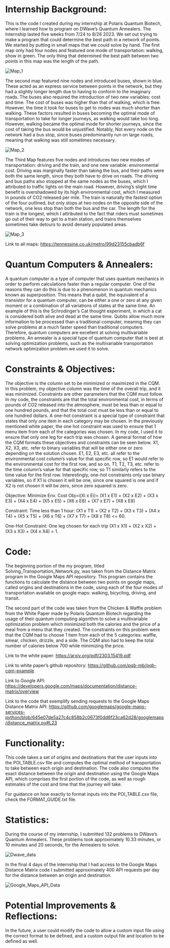 # Internship Background:
This is the code I created during my internship at Polaris Quantum Biotech, where I learned how to program on DWave’s Quantum Annealers. The Internship lasted five weeks from 7/24 to 8/26 2023. We set out trying to make a program that could determine the best path in a network of points. We started by putting in small maps that we could solve by hand. The first map only had four nodes and featured one mode of transportation: walking, show in green. The only thing that determined the best path between two points in this map was the length of the path.

![Map_1](https://github.com/sakneller/PQB/assets/72467352/6949d6ed-fa2b-4d58-a636-100dfc1c19db)


The second map featured nine nodes and introduced buses, shown in blue. These acted as an express service between points in the network, but they had a slightly longer length due to having to conform to the imaginary roads. The buses also required the introduction of two new variables: cost and time. The cost of buses was higher than that of walking, which is free. However, the time it took for buses to get to nodes was much shorter than walking. These factors resulted in buses becoming the optimal mode of transportation to take for longer journeys, as walking would take too long. However, walking became the optimal mode for shorter journeys, since the cost of taking the bus would be unjustified. Notably, Not every node on the network had a bus stop, since buses predominantly run on large roads, meaning that walking was still sometimes necessary. 

![Map_2](https://github.com/sakneller/PQB/assets/72467352/a949fc79-c7f6-44d0-888e-b213ed34bf58)


The Third Map features five nodes and introduces two new modes of transportation: driving and the train, and one new variable: environmental cost. Driving was marginally faster than taking the bus, and their paths were both the same length, since they both have to drive on roads. The driving and bus paths also stopped at the same nodes as the buses, which I attributed to traffic lights on the main road. However, driving’s slight time benefit is overshadowed by its high environmental cost, which I measured in pounds of CO2 released per mile. The train is naturally the fastest option of the four outlined, but only stops at two nodes on the opposite side of the network, one less stop than both the bus and the car. The length for the train is the longest, which I attributed to the fact that riders must sometimes go out of their way to get to a train station, and trains themselves sometimes take detours to avoid densely populated areas.

![Map_3](https://github.com/sakneller/PQB/assets/72467352/38ff60f8-0d0f-4183-9a69-5dd1825b5607)


Link to all maps: https://tennessine.co.uk/metro/99d23155cbadb6f



# Quantum Computers & Annealers:
A quantum computer is a type of computer that uses quantum mechanics in order to perform calculations faster than a regular computer. One of the reasons they can do this is due to a phenomenon in quantum mechanics known as superposition. This means that a qubit, the equivalent of a transistor for a quantum computer, can be either a one or zero at any given moment or a combination of all variations of states at the same time. An example of this is the Schrodinger’s Cat thought experiment, in which a cat is considered both alive and dead at the same time. Qubits allow much more information to be processed than a traditional computer, meaning they can solve problems at a much faster speed than traditional computers. Therefore, quantum computers are excellent at solving multivariable problems. An annealer is a special type of quantum computer that is best at solving optimization problems, such as the multivariable transportation network optimization problem we used it to solve. 



# Constraints & Objectives:
The objective is the column set to be minimized or maximized in the CQM. In this problem, my objective column was the time of the overall trip, and it was minimized. Constraints are other parameters that the CQM must follow. In my code, the constraints are that the total environmental cost, in terms of pounds of CO2 released into the atmosphere, must be less than or equal to one hundred pounds, and that the total cost must be less than or equal to one hundred dollars. A one-hot constraint is a special type of constraint that states that only one item in each category may be chosen. In the previously mentioned white paper, the one hot constraint was used to ensure that 1 menu item from each of the categories was chosen. In my code, I used it to ensure that only one leg for each trip was chosen. A general format of how the CQM formats these objectives and constraints can be seen below. X1, X2, X3, etc. refer to binary variables that will be either one or zero depending on the solution chosen. E1, E2, E3, etc. all refer to the environmental cost column’s value for that specific row, so E1 would refer to the environmental cost for the first row, and so on. T1, T2, T3, etc. refer to the time column’s value for that specific row, so T1 similarly refers to the time value for the first row. Interestingly, one-hot constraints only use binary variables, so if X1 is chosen it will be one, since one squared is one and if X2 is not chosen it will be zero, since zero squared is zero.


Objective: Minimize Env. Cost
Obj=i(Xi x Ei)= (X1 x E1) + (X2 x E2) + (X3 x E3) + (X4 x E4) + (X5 x E5) + (X6 x E6) + (X7 x E7) + (X8 x E8) 

Constraint: Time less than 1 hour:
(X1 x T1) + (X2 x T2) + (X3 x T3) + (X4 x T4) + (X5 x T5) + (X6 x T6) + (X7 x T7) + (X8 x T8) <= 60.


One-Hot Constraint: One leg chosen for each trip
(X1 x X1) + (X2 x X2) + (X3 x X3) + (X4 x X4) = 1.



# Code:
The beginning portion of the my program, titled Solving_Transportation_Network.py, was taken from the Distance Matrix program in the Google Maps API repository. This program contains the functions to calculate the distance between two points on google maps, called origins and destinations in the code, using each of the four modes of transportation available on google maps: walking, bicycling, driving, and transit.

The second part of the code was taken from the Chicken & Waffle problem from the White Paper made by Polaris Quantum Biotech regarding the usage of their quantum computing algorithm to solve a multivariable optimization problem which minimized both the calories and the price of a meal from a menu that they created. The constraints on this problem were that the CQM had to choose 1 item from each of the 5 categories: waffle, smear, chicken, drizzle, and a side. The CQM also had to keep the total number of calories below 700 while minimizing the price. 

Link to the white paper: https://arxiv.org/pdf/2303.15419.pdf

Link to white paper’s github repository: https://github.com/pqb-mb/pqb-cqm-example

Link to Google API: https://developers.google.com/maps/documentation/distance-matrix/overview

Link to the code that exemplify sending requests to the Google Maps Distance Matrix API: https://github.com/googlemaps/google-maps-services-python/blob/645e07de5a27c4c858b2c0673f0dd6f23ca62d28/googlemaps/distance_matrix.py#L23



# Functionality: 
This code takes a set of origins and destinations that the user inputs into the POI_TABLE.csv file and computes the optimal method of transportation to take between each origin and destination. The code also computes the exact distance between the origin and destination using the Google Maps API, which comprises the first portion of the code, as well as rough estimates of the cost and time that the journey will take. 

For guidance on how exactly to format inputs into the POI_TABLE.csv file, check the FORMAT_GUIDE.txt file.



# Statistics:
During the course of my internship, I submitted 132 problems to DWave’s Quantum Annealers. These problems took approximately 10.33 minutes, or 10 minutes and 20 seconds, for the Annealers to solve.

![Dwave_data](https://github.com/sakneller/PQB/assets/72467352/f5725a17-e3d4-4846-81de-facc4aea7945)




In the final 4 days of the internship that I had access to the Google Maps Distance Matrix code I submitted approximately 400 API requests per day for the distance between an origin and destination.

![Google_Maps_API_Data](https://github.com/sakneller/PQB/assets/72467352/0233ae2d-2c3a-4503-b228-ff54c6c1e2cf)



# Potential Improvements & Reflections:
In the future, a user could modify the code to allow a custom input file using the correct format to be defined, and a custom output file and location to be defined as well. 
